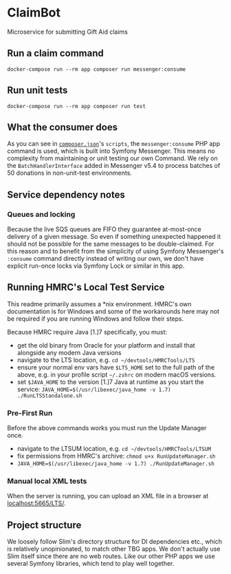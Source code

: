 # ClaimBot

Microservice for submitting Gift Aid claims

## Run a claim command

    docker-compose run --rm app composer run messenger:consume

## Run unit tests

    docker-compose run --rm app composer run test

## What the consumer does

As you can see in [`composer.json`](./composer.json)'s `scripts`, the `messenger:consume`
PHP app command is used, which is built into Symfony Messenger. This means no complexity
from maintaining or unit testing our own Command. We rely on the `BatchHandlerInterface`
added in Messenger v5.4 to process batches of 50 donations in non-unit-test environments.

## Service dependency notes

### Queues and locking

Because the live SQS queues are FIFO they guarantee at-most-once delivery of a given message.
So even if something unexpected happened it should not be possible for the same messages to
be double-claimed. For this reason and to benefit from the simplicity of using Symfony
Messenger's `:consume` command directly instead of writing our own, we don't have explicit
run-once locks via Symfony Lock or similar in this app.

## Running HMRC's Local Test Service

This readme primarily assumes a *nix environment. HMRC's own documentation is for Windows and some of the workarounds
here may not be required if you are running Windows and follow their steps.

Because HMRC require Java [1.]7 specifically, you must:

* get the old binary from Oracle for your platform and install that alongside any modern Java versions
* navigate to the LTS location, e.g. `cd ~/devtools/HMRCTools/LTS`
* ensure your normal env vars have `$LTS_HOME` set to the full path of the above, e.g. in your profile script `~/.zshrc` on modern macOS versions.
* set `$JAVA_HOME` to the version [1.]7 Java at runtime as you start the service: `JAVA_HOME=$(/usr/libexec/java_home -v 1.7) ./RunLTSStandalone.sh`

### Pre-First Run

Before the above commands works you must run the Update Manager once.

* navigate to the LTSUM location, e.g. `cd ~/devtools/HMRCTools/LTSUM`
* fix permissions from HMRC's archive: `chmod u+x RunUpdateManager.sh`
* `JAVA_HOME=$(/usr/libexec/java_home -v 1.7) ./RunUpdateManager.sh`

### Manual local XML tests

When the server is running, you can upload an XML file in a browser at [localhost:5665/LTS/](http://localhost:5665/LTS/).

## Project structure

We loosely follow Slim's directory structure for DI dependencies etc., which is
relatively unopinionated, to match other TBG apps. We don't actually use Slim
itself since there are no web routes. Like our other PHP apps we use several Symfony
libraries, which tend to play well together.
